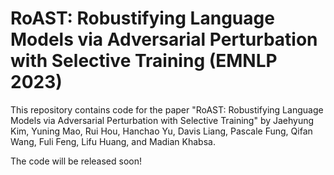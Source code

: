 # RoAST: Robustifying Language Models via Adversarial Perturbation with Selective Training (EMNLP 2023)

This repository contains code for the paper "RoAST: Robustifying Language Models via Adversarial Perturbation with Selective Training" by Jaehyung Kim, Yuning Mao, Rui Hou, Hanchao Yu, Davis Liang, Pascale Fung, Qifan Wang, Fuli Feng, Lifu Huang, and Madian Khabsa.

The code will be released soon!
